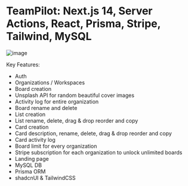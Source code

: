# TeamPilot: Next.js 14, Server Actions, React, Prisma, Stripe, Tailwind, MySQL

![image](https://github.com/cristian51310/team-pilot/assets/105263575/f1a9dee1-b3f8-4479-9150-4ef707c1e0d2)

Key Features:
- Auth 
- Organizations / Workspaces
- Board creation
- Unsplash API for random beautiful cover images
- Activity log for entire organization
- Board rename and delete
- List creation
- List rename, delete, drag & drop reorder and copy
- Card creation
- Card description, rename, delete, drag & drop reorder and copy
- Card activity log
- Board limit for every organization
- Stripe subscription for each organization to unlock unlimited boards
- Landing page
- MySQL DB
- Prisma ORM
- shadcnUI & TailwindCSS
